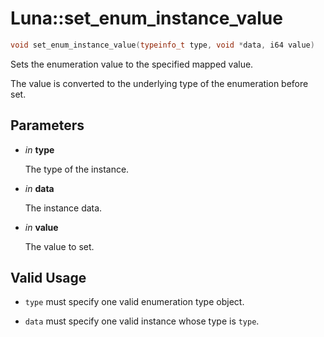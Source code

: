 # Luna::set_enum_instance_value

```c++
void set_enum_instance_value(typeinfo_t type, void *data, i64 value)
```

Sets the enumeration value to the specified mapped value. 

The value is converted to the underlying type of the enumeration before set. 

## Parameters
* *in* **type**

    The type of the instance. 

* *in* **data**

    The instance data. 

* *in* **value**

    The value to set. 

## Valid Usage
* `type` must specify one valid enumeration type object.

* `data` must specify one valid instance whose type is `type`. 

